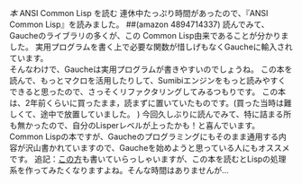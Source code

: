 *本* ANSI Common Lisp を読む
連休中たっぷり時間があったので、『ANSI Common Lisp』を読みました。
 ##(amazon 4894714337)
読んでみて、Gaucheのライブラリの多くが、この Common Lisp由来であることが分かりました。 
実用プログラムを書く上で必要な関数が惜しげもなくGaucheに輸入されています。  
そんなわけで、Gaucheは実用プログラムが書きやすいのでしょうね。 
この本を読んで、もっとマクロを活用したりして、Sumibiエンジンをもっと読みやすくできると思ったので、さっそくリファクタリングしてみるつもりです。 
この本は、2年前くらいに買ったまま，読まずに置いていたものです。(買った当時は難しくて、途中で放置していました。 )
今回久しぶりに読んでみて、特に詰まる所も無かったので、自分のLisperレベルが上ったかも！と喜んでいます。 
Common Lispの本ですが、Gaucheのプログラミングにもそのまま通用する内容が沢山書かれていますので、Gaucheを始めようと思っている人にもオススメです。 
追記：[この方](http://d.hatena.ne.jp/xoinu/20060427)も書いていらっしゃいますが、この本を読むとLispの処理系を作ってみたくなりますよね。そんな時間はありませんが...

